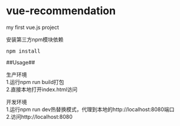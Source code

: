 # vue-recommendation
my first vue.js project

安装第三方npm模块依赖</br>
<pre>npm install</pre>

##Usage##

生产环境</br>
1.运行npm run build打包</br>
2.直接本地打开index.html访问

开发环境</br>
1.运行npm run dev热替换模式，代理到本地的http://localhost:8080端口</br>
2.访问http://localhost:8080